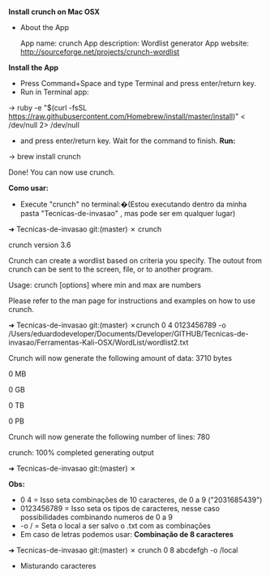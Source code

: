 **Install crunch on Mac OSX**
* About the App

    App name: crunch
    App description: Wordlist generator
    App website: http://sourceforge.net/projects/crunch-wordlist

**Install the App**

* Press Command+Space and type Terminal and press enter/return key.
* Run in Terminal app:

-> ruby -e "$(curl -fsSL https://raw.githubusercontent.com/Homebrew/install/master/install)" < /dev/null 2> /dev/null
* and press enter/return key. Wait for the command to finish.
**Run:**

-> brew install crunch

Done! You can now use crunch.

**Como usar:**

* Execute "crunch" no terminal:�(Estou executando dentro da minha pasta "Tecnicas-de-invasao" , mas pode ser em qualquer lugar)

➜  Tecnicas-de-invasao git:(master) ✗ crunch

crunch version 3.6

Crunch can create a wordlist based on criteria you specify.  The outout from crunch can be sent to the screen, file, or to another program.

Usage: crunch <min> <max> [options]
where min and max are numbers

Please refer to the man page for instructions and examples on how to use crunch.

➜  Tecnicas-de-invasao git:(master) ✗crunch 0 4 0123456789 -o /Users/eduardodeveloper/Documents/Developer/GITHUB/Tecnicas-de-invasao/Ferramentas-Kali-OSX/WordList/wordlist2.txt

Crunch will now generate the following amount of data: 3710 bytes

0 MB

0 GB

0 TB

0 PB

Crunch will now generate the following number of lines: 780

crunch: 100% completed generating output

➜  Tecnicas-de-invasao git:(master) ✗

**Obs:**
* 0 4 = Isso seta combinações de 10 caracteres, de 0 a 9 ("2031685439")
* 0123456789 = Isso seta os tipos de caracteres, nesse caso possibilidades combinando numeros de 0 a 9
* -o / = Seta o local a ser salvo o .txt com as combinações
* Em caso de letras podemos usar:
**Combinação de 8 caracteres**

➜  Tecnicas-de-invasao git:(master) ✗ crunch 0 8 abcdefgh -o /local

* Misturando caracteres 
